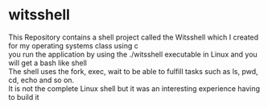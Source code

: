 # witsshell

This Repository contains a shell project called the Witsshell which I created for my operating systems class using c <br>
you run the application by using the ./witsshell executable in Linux and you will get a bash like shell <br>
The shell uses the fork, exec, wait to be able to fulfill tasks such as ls, pwd, cd, echo and so on. <br>
It is not the complete Linux shell but it was an interesting experience having to build it<br>
